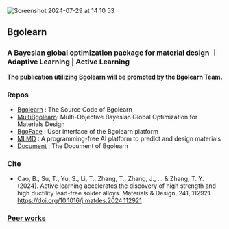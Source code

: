 
![Screenshot 2024-07-29 at 14 10 53](https://github.com/user-attachments/assets/2d732df4-34ce-4603-92e9-029a07b3d2df)

## Bgolearn
### A Bayesian global optimization package for material design ｜ Adaptive Learning | Active Learning

**The publication utilizing Bgolearn will be promoted by the Bgolearn Team.**

### Repos
+ [Bgolearn](https://github.com/Bin-Cao/Bgolearn) : The Source Code of Bgolearn
+ [MultiBgolearn](https://github.com/Bin-Cao/MultiBgolearn): Multi-Objective Bayesian Global Optimization for Materials Design
+ [BgoFace](https://github.com/Bgolearn/BgoFace) : User interface of the Bgolearn platform
+ [MLMD](https://github.com/Jiaxuan-Ma/MLMD) : A programming-free AI platform to predict and design materials
+ [Document](https://bgolearn.netlify.app/) : The Document of Bgolearn

### Cite
+ Cao, B., Su, T., Yu, S., Li, T., Zhang, T., Zhang, J., ... & Zhang, T. Y. (2024). Active learning accelerates the discovery of high strength and high ductility lead-free solder alloys. Materials & Design, 241, 112921. https://doi.org/10.1016/j.matdes.2024.112921


### [Peer works](https://scholar.google.com/scholar?cites=10043314866376349479&as_sdt=2005&sciodt=0,5&hl=zh-CN)
